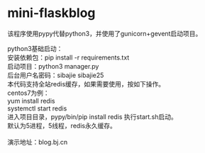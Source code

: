 # mini-flaskblog
该程序使用pypy代替python3，并使用了gunicorn+gevent启动项目。<br>

python3基础启动：<br>
安装依赖包：pip install -r requirements.txt<br>
启动项目：python3 manager.py<br>
后台用户名密码：sibajie sibajie25
<br>
本代码支持全站redis缓存，如果需要使用，按如下操作。<br>
centos7为例：<br>
yum install redis<br>
systemctl start redis<br>
进入项目目录，pypy/bin/pip install redis
执行start.sh启动。<br>
默认为5进程，5线程，redis永久缓存。
<br><br>
演示地址：blog.bj.cn
<br><br>
